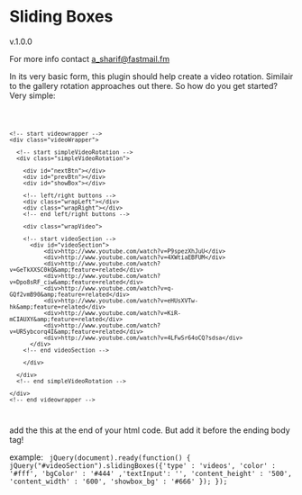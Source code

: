 
Sliding Boxes
================================
v.1.0.0 

For more info contact a_sharif@fastmail.fm

In its very basic form, this plugin should help create a video rotation. 
Similair to the gallery rotation approaches out there.
So how do you get started?
Very simple:

<code>

    <!-- start videowrapper -->
    <div class="videoWrapper">
    
      <!-- start simpleVideoRotation -->
      <div class="simpleVideoRotation">
      
        <div id="nextBtn"></div>
        <div id="prevBtn"></div>
        <div id="showBox"></div>
        
        <!-- left/right buttons -->
        <div class="wrapLeft"></div>
        <div class="wrapRight"></div>
        <!-- end left/right buttons -->
        
        <div class="wrapVideo">
        
        <!-- start videoSection -->
          <div id="videoSection">
              <div>http://www.youtube.com/watch?v=P9spezXhJuU</div>
              <div>http://www.youtube.com/watch?v=4XWtiaEBFUM</div>
              <div>http://www.youtube.com/watch?v=GeTkXXSC0kQ&amp;feature=related</div>
              <div>http://www.youtube.com/watch?v=Dpo8sRF_ciw&amp;feature=related</div>
              <div>http://www.youtube.com/watch?v=q-GQf2vmB90&amp;feature=related</div>
              <div>http://www.youtube.com/watch?v=eHUsXVTw-hk&amp;feature=related</div>
              <div>http://www.youtube.com/watch?v=KiR-mCIAUXY&amp;feature=related</div>
              <div>http://www.youtube.com/watch?v=UR5ybcorq4I&amp;feature=related</div>
              <div>http://www.youtube.com/watch?v=4LFwSr64oCQ?sdsa</div>
          </div>
        <!-- end videoSection -->
        
        </div>
        
      </div>
      <!-- end simpleVideoRotation -->
      
    </div>
    <!-- end videowrapper -->
</code>
 
add the this at the end of your html code. But add it before the ending body tag!

example:
<code>
    jQuery(document).ready(function() {
        jQuery("#videoSection").slidingBoxes({'type' : 'videos', 'color' : '#fff', 'bgColor' : '#444' ,'textInput': '', 'content_height' : '500', 'content_width' : '600', 'showbox_bg' : '#666' });
    });
</code> 